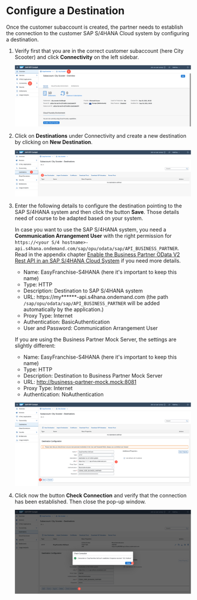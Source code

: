 # Configure a Destination

Once the customer subaccount is created, the partner needs to establish the connection to the customer SAP S/4HANA Cloud system by configuring a destination.

1. Verify first that you are in the correct customer subaccount (here City Scooter) and click **Connectivity** on the left sidebar.

   ![](images/go-to-connectivity.png)
2. Click on **Destinations** under Connectivity and create a new destination by clicking on **New Destination**.  

   ![](images/create-destination-01.png)
3. Enter the following details to configure the destination pointing to the SAP S/4HANA system and then click the button **Save**. Those details need of course to be adapted based on your system.

    In case you want to use the SAP S/4HANA system, you need a **Communication Arrangement User** with the right permission for  `https://<your S/4 hostname>-api.s4hana.ondemand.com/sap/opu/odata/sap/API_BUSINESS_PARTNER`. Read in the appendix chapter [Enable the Business Partner OData V2 Rest API in an SAP S/4HANA Cloud System](documentation/appendix/enable-odata-of-s4hana/README.md) if you need more details. 
    * Name: EasyFranchise-S4HANA (here it's important to keep this name)
    * Type: HTTP
    * Description: Destination to SAP S/4HANA system
    * URL: https://my******-api.s4hana.ondemand.com (the path `/sap/opu/odata/sap/API_BUSINESS_PARTNER` will be added automatically by the application.)
    * Proxy Type: Internet
    * Authentication: BasicAuthentication
    * User and Password: Communication Arrangement User
    
   If you are using the Business Partner Mock Server, the settings are slightly different:
    * Name: EasyFranchise-S4HANA (here it's important to keep this name)
    * Type: HTTP
    * Description: Destination to Business Partner Mock Server
    * URL: http://business-partner-mock.mock:8081
    * Proxy Type: Internet
    * Authentication: NoAuthentication

   ![](images/create-destination-02.png)
    
4. Click now the button **Check Connection** and verify that the connection has been established. Then close the pop-up window.

   ![](images/create-destination-03.png)

